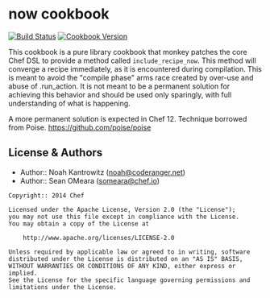 now cookbook
============

[![Build Status](https://travis-ci.org/chef-cookbooks/now.svg?branch=master)](http://travis-ci.org/chef-cookbooks/now)
[![Cookbook Version](https://img.shields.io/cookbook/v/now.svg)](https://supermarket.chef.io/cookbooks/now)

This cookbook is a pure library cookbook that monkey patches the core
Chef DSL to provide a method called `include_recipe_now`. This method
will converge a recipe immediately, as it is encountered during
compilation. This is meant to avoid the "compile phase" arms race
created by over-use and abuse of .run_action. It is not meant to be a
permanent solution for achieving this behavior and should be used only 
sparingly, with full understanding of what is happening. 

A more permanent solution is expected in Chef 12. Technique borrowed
from Poise. https://github.com/poise/poise

License & Authors
-----------------
- Author:: Noah Kantrowitz (<noah@coderanger.net>)
- Author:: Sean OMeara (<someara@chef.io>)

```text
Copyright:: 2014 Chef

Licensed under the Apache License, Version 2.0 (the "License");
you may not use this file except in compliance with the License.
You may obtain a copy of the License at

    http://www.apache.org/licenses/LICENSE-2.0

Unless required by applicable law or agreed to in writing, software
distributed under the License is distributed on an "AS IS" BASIS,
WITHOUT WARRANTIES OR CONDITIONS OF ANY KIND, either express or implied.
See the License for the specific language governing permissions and
limitations under the License.
```
